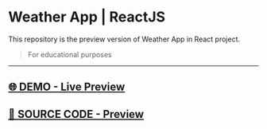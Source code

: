# Weather App  | ReactJS
This repository is the preview version of  Weather App in   React project.
> For educational purposes
<hr>

## [🌐 DEMO - Live Preview](https://marvel-eb.github.io/WeatherApp_React_Preview/)

## [📁 SOURCE CODE - Preview](https://github.com/marvel-eb/WebDevelopment_TechGrounds/tree/master/Week_10-16__ReactJS/WeatherApp_React)
